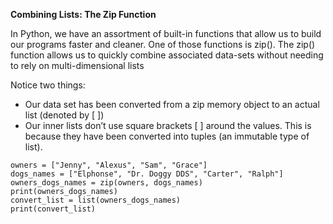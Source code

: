 **Combining Lists: The Zip Function**

In Python, we have an assortment of built-in functions that allow us to build our programs faster and cleaner. One of those functions is zip().
The zip() function allows us to quickly combine associated data-sets without needing to rely on multi-dimensional lists

Notice two things:
* Our data set has been converted from a zip memory object to an actual list (denoted by [ ])
* Our inner lists don’t use square brackets [ ] around the values. This is because they have been converted into tuples (an immutable type of list).

```
owners = ["Jenny", "Alexus", "Sam", "Grace"]
dogs_names = ["Elphonse", "Dr. Doggy DDS", "Carter", "Ralph"]
owners_dogs_names = zip(owners, dogs_names)
print(owners_dogs_names)
convert_list = list(owners_dogs_names)
print(convert_list)
```
